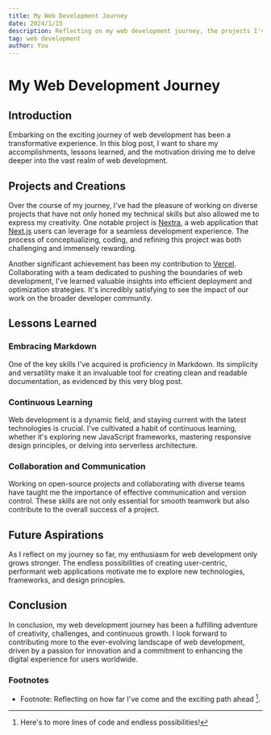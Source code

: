 ```yaml
---
title: My Web Development Journey
date: 2024/1/15
description: Reflecting on my web development journey, the projects I've created, lessons learned, and my passion for further exploration.
tag: web development
author: You
---
```


# My Web Development Journey

## Introduction

Embarking on the exciting journey of web development has been a transformative experience. In this blog post, I want to share my accomplishments, lessons learned, and the motivation driving me to delve deeper into the vast realm of web development.

## Projects and Creations

Over the course of my journey, I've had the pleasure of working on diverse projects that have not only honed my technical skills but also allowed me to express my creativity. One notable project is [Nextra](https://nextra.vercel.app/), a web application that [Next.js](https://nextjs.org/) users can leverage for a seamless development experience. The process of conceptualizing, coding, and refining this project was both challenging and immensely rewarding.

Another significant achievement has been my contribution to [Vercel](http://vercel.com). Collaborating with a team dedicated to pushing the boundaries of web development, I've learned valuable insights into efficient deployment and optimization strategies. It's incredibly satisfying to see the impact of our work on the broader developer community.

## Lessons Learned

### Embracing Markdown

One of the key skills I've acquired is proficiency in Markdown. Its simplicity and versatility make it an invaluable tool for creating clean and readable documentation, as evidenced by this very blog post.

### Continuous Learning

Web development is a dynamic field, and staying current with the latest technologies is crucial. I've cultivated a habit of continuous learning, whether it's exploring new JavaScript frameworks, mastering responsive design principles, or delving into serverless architecture.

### Collaboration and Communication

Working on open-source projects and collaborating with diverse teams have taught me the importance of effective communication and version control. These skills are not only essential for smooth teamwork but also contribute to the overall success of a project.

## Future Aspirations

As I reflect on my journey so far, my enthusiasm for web development only grows stronger. The endless possibilities of creating user-centric, performant web applications motivate me to explore new technologies, frameworks, and design principles.

## Conclusion

In conclusion, my web development journey has been a fulfilling adventure of creativity, challenges, and continuous growth. I look forward to contributing more to the ever-evolving landscape of web development, driven by a passion for innovation and a commitment to enhancing the digital experience for users worldwide.

### Footnotes

- Footnote: Reflecting on how far I've come and the exciting path ahead [^1].

[^1]: Here's to more lines of code and endless possibilities!
